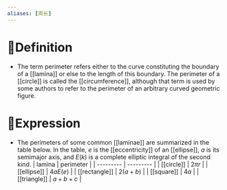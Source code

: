 ```yaml
---
aliases: [周长]
---
```


# 📝Definition
- The term perimeter refers either to the curve constituting the boundary of a [[lamina]] or else to the length of this boundary. The perimeter of a [[circle]] is called the [[circumference]], although that term is used by some authors to refer to the perimeter of an arbitrary curved geometric figure.

# 🧮Expression
- The perimeters of some common [[laminae]] are summarized in the table below. In the table, $e$ is the [[eccentricity]] of an [[ellipse]], $a$ is its semimajor axis, and $E(k)$ is a complete elliptic integral of the second kind.
  | lamina    | perimeter |
  | --------- | --------- |
  | [[circle]]    | $2\pi r$  |
  | [[ellipse]]   | $4aE(e)$  |
  | [[rectangle]] | $2(a+b)$  |
  | [[square]]    | $4a$      |
  | [[triangle]]  | $a+b+c$   |
